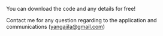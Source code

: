 You can download the code and any details for free!

Contact me for any question regarding to the application and communications
(yangajila@gmail.com)
